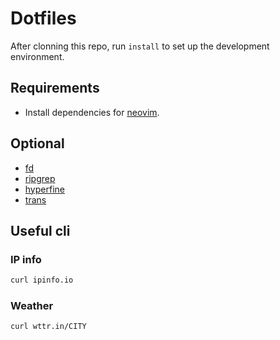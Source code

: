 # Dotfiles

After clonning this repo, run `install` to set up the development environment.

## Requirements

- Install dependencies for [neovim](https://github.com/neovim/neovim).

## Optional

- [fd](https://github.com/sharkdp/fd)
- [ripgrep](https://github.com/BurntSushi/ripgrep)
- [hyperfine](https://github.com/sharkdp/hyperfine)
- [trans](https://github.com/soimort/translate-shell/)

## Useful cli

### IP info

```bash
curl ipinfo.io
```

### Weather

```bash
curl wttr.in/CITY
```
